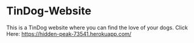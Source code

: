 # TinDog-Website
This is a TinDog website where you can find the love of your dogs.
Click Here: https://hidden-peak-73541.herokuapp.com/

